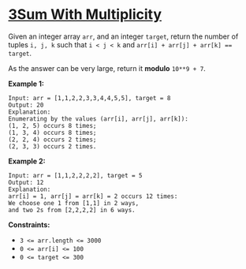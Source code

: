 # [3Sum With Multiplicity](https://leetcode.com/problems/3sum-with-multiplicity/)

Given an integer array `arr`, and an integer `target`, return the number of tuples `i, j, k` such that `i < j < k` and `arr[i] + arr[j] + arr[k] == target`.

As the answer can be very large, return it **modulo** `10**9 + 7`.

**Example 1:**

    Input: arr = [1,1,2,2,3,3,4,4,5,5], target = 8
    Output: 20
    Explanation:
    Enumerating by the values (arr[i], arr[j], arr[k]):
    (1, 2, 5) occurs 8 times;
    (1, 3, 4) occurs 8 times;
    (2, 2, 4) occurs 2 times;
    (2, 3, 3) occurs 2 times.

**Example 2:**

    Input: arr = [1,1,2,2,2,2], target = 5
    Output: 12
    Explanation:
    arr[i] = 1, arr[j] = arr[k] = 2 occurs 12 times:
    We choose one 1 from [1,1] in 2 ways,
    and two 2s from [2,2,2,2] in 6 ways.

**Constraints:**

- `3 <= arr.length <= 3000`
- `0 <= arr[i] <= 100`
- `0 <= target <= 300`
